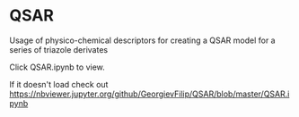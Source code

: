 # QSAR
Usage of physico-chemical descriptors for creating a QSAR model for a series of triazole derivates

Click QSAR.ipynb to view. 

If it doesn't load check out https://nbviewer.jupyter.org/github/GeorgievFilip/QSAR/blob/master/QSAR.ipynb

